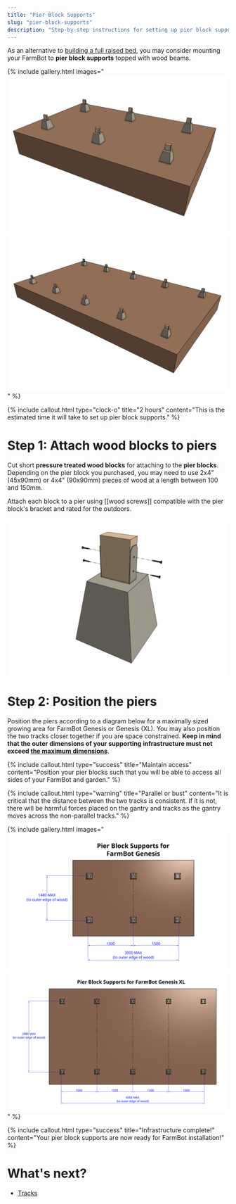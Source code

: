 ```yaml
---
title: "Pier Block Supports"
slug: "pier-block-supports"
description: "Step-by-step instructions for setting up pier block supports for FarmBot Genesis or Genesis XL"
---
```


As an alternative to [building a full raised bed](raised-bed.md), you may consider mounting your FarmBot to **pier block supports** topped with wood beams.

{% include gallery.html images="
![pier block supports for FarmBot Genesis](_images/pier_block_supports_genesis.png)
![pier block supports for FarmBot Genesis XL](_images/pier_block_supports_genesis_xl.png)
" %}

{%
include callout.html
type="clock-o"
title="2 hours"
content="This is the estimated time it will take to set up pier block supports."
%}

# Step 1: Attach wood blocks to piers

Cut short **pressure treated wood blocks** for attaching to the **pier blocks**. Depending on the pier block you purchased, you may need to use 2x4" (45x90mm) or 4x4" (90x90mm) pieces of wood at a length between 100 and 150mm.

Attach each block to a pier using [[wood screws]] compatible with the pier block's bracket and rated for the outdoors.

![screw block to pier](_images/screw_block_to_pier.png)

# Step 2: Position the piers

Position the piers according to a diagram below for a maximally sized growing area for FarmBot Genesis or Genesis (XL). You may also position the two tracks closer together if you are space constrained. **Keep in mind that the outer dimensions of your supporting infrastructure must not exceed [the maximum dimensions](../supporting-infrastructure.md#maximum-size)**.

{%
include callout.html
type="success"
title="Maintain access"
content="Position your pier blocks such that you will be able to access all sides of your FarmBot and garden."
%}

{%
include callout.html
type="warning"
title="Parallel or bust"
content="It is critical that the distance between the two tracks is consistent. If it is not, there will be harmful forces placed on the gantry and tracks as the gantry moves across the non-parallel tracks."
%}

{% include gallery.html images="
![pier block position diagram for FarmBot Genesis](_images/pier_block_diagram_genesis.png)
![pier block position diagram for FarmBot Genesis XL](_images/pier_block_diagram_genesis_xl.png)
" %}

{%
include callout.html
type="success"
title="Infrastructure complete!"
content="Your pier block supports are now ready for FarmBot installation!"
%}


# What's next?

 * [Tracks](../tracks.md)
